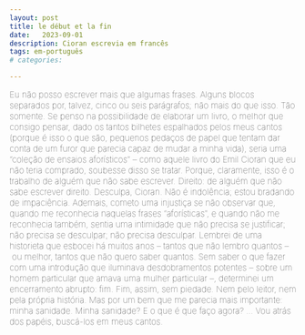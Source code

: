 ```yaml
---
layout: post
title: le début et la fin
date:   2023-09-01
description: Cioran escrevia em francês
tags: em-português
# categories: 

---
```


<span style="font-size:15px;font-weight:lighter">
Eu não posso escrever mais que algumas frases. Alguns blocos separados por, talvez, cinco ou seis parágrafos; não mais do que isso. Tão somente.

<span style="font-size:15px;font-weight:lighter">
Se penso na possibilidade de elaborar um livro, o melhor que consigo pensar, dado os tantos bilhetes espalhados pelos meus cantos (porque é isso o que são, pequenos pedaços de papel que tentam dar conta de um furor que parecia capaz de mudar a minha vida), seria uma “coleção de ensaios aforísticos” – como aquele livro do Emil Cioran que eu não teria comprado, soubesse disso se tratar. Porque, claramente, isso é o trabalho de alguém que não sabe escrever. Direito: de alguém que não sabe escrever direito. 

<span style="font-size:15px;font-weight:lighter">
Desculpa, Cioran. Não é indolência; estou bradando de impaciência. Ademais, cometo uma injustiça se não observar que, quando me reconhecia naquelas frases “aforísticas”, e quando não me reconhecia também, sentia uma intimidade que não precisa se justificar; não precisa se desculpar; não precisa desculpar.

<span style="font-size:15px;font-weight:lighter">
Lembrei de uma historieta que esbocei há muitos anos – tantos que não lembro quantos – ou melhor, tantos que não quero saber quantos. Sem saber o que fazer com uma introdução que iluminava desdobramentos potentes – sobre um homem particular que amava uma mulher particular –, determinei um encerramento abrupto: fim. Fim, assim, sem piedade. Nem pelo leitor, nem pela própria história. Mas por um bem que me parecia mais importante: minha sanidade.

<span style="font-size:15px;font-weight:lighter">
Minha sanidade? E o que é que faço agora? …

<span style="font-size:15px;font-weight:lighter">
Vou atrás dos papéis, buscá-los em meus cantos.
</span>